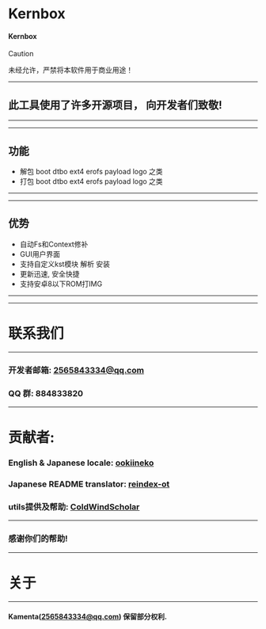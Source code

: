# Kernbox #
#### Kernbox
> [!CAUTION]
> 未经允许，严禁将本软件用于商业用途！
***
## 此工具使用了许多开源项目， 向开发者们致敬!
***
***
## 功能
* 解包 boot dtbo ext4 erofs payload logo 之类
* 打包 boot dtbo ext4 erofs payload logo 之类
***
***
## 优势
* 自动Fs和Context修补
* GUI用户界面
* 支持自定义kst模块 解析 安装
* 更新迅速, 安全快捷
* 支持安卓8以下ROM打IMG
***
***
# 联系我们
***
### 开发者邮箱: 2565843334@qq.com
### QQ 群: 884833820
***
# 贡献者:
### English & Japanese locale: [ookiineko](https://github.com/ookiineko)
### Japanese README translator: [reindex-ot](https://github.com/reindex-ot)
### utils提供及帮助: [ColdWindScholar](https://github.com/ColdWindScholar)
***
### 感谢你们的帮助!
***
# 关于
***
#### Kamenta(2565843334@qq.com) 保留部分权利. ####
